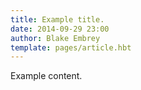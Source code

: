 ```yaml
---
title: Example title.
date: 2014-09-29 23:00
author: Blake Embrey
template: pages/article.hbt
---
```


Example content.
